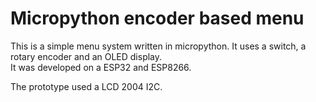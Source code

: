 # Micropython encoder based menu


This is a simple menu system written in micropython.  It uses a switch,  a rotary encoder and an OLED display.  
It was developed  on a ESP32 and ESP8266.

The prototype used a LCD 2004 I2C.  
